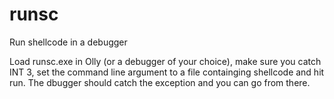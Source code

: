 # runsc

Run shellcode in a debugger

Load runsc.exe in Olly (or a debugger of your choice), make sure you catch INT 3,
set the command line argument to a file containging shellcode and hit run. The dbugger
should catch the exception and you can go from there.
